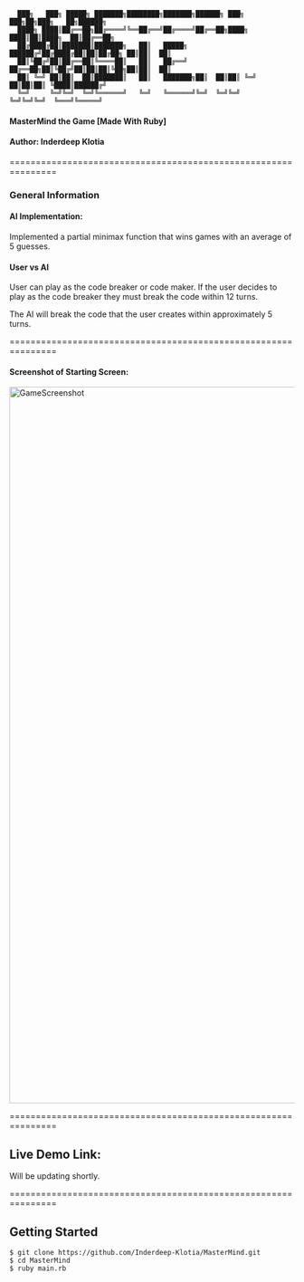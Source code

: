       ███╗   ███╗ █████╗ ███████╗████████╗███████╗██████╗ ███╗   ███╗██╗███╗   ██╗██████╗
      ████╗ ████║██╔══██╗██╔════╝╚══██╔══╝██╔════╝██╔══██╗████╗ ████║██║████╗  ██║██╔══██╗
      ██╔████╔██║███████║███████╗   ██║   █████╗  ██████╔╝██╔████╔██║██║██╔██╗ ██║██║  ██║
      ██║╚██╔╝██║██╔══██║╚════██║   ██║   ██╔══╝  ██╔══██╗██║╚██╔╝██║██║██║╚██╗██║██║  ██║
      ██║ ╚═╝ ██║██║  ██║███████║   ██║   ███████╗██║  ██║██║ ╚═╝ ██║██║██║ ╚████║██████╔╝
      ╚═╝     ╚═╝╚═╝  ╚═╝╚══════╝   ╚═╝   ╚══════╝╚═╝  ╚═╝╚═╝     ╚═╝╚═╝╚═╝  ╚═══╝╚═════╝
#### MasterMind the Game [Made With Ruby]
#### Author: Inderdeep Klotia

===============================================================
### General Information
#### AI Implementation:
Implemented a partial minimax function that wins games with an average of 5 guesses.

#### User vs AI
User can play as the code breaker or code maker. If the user decides to play as the code breaker they must break 
the code within 12 turns.

The AI will break the code that the user creates within approximately 5 turns.

===============================================================

#### Screenshot of Starting Screen:
<img width="1266" alt="GameScreenshot" src="https://user-images.githubusercontent.com/68567294/117888837-a2b10400-b280-11eb-8dc1-0e451366b627.png">

===============================================================
## Live Demo Link:
Will be updating shortly.

===============================================================
## Getting Started
```
$ git clone https://github.com/Inderdeep-Klotia/MasterMind.git
$ cd MasterMind
$ ruby main.rb
```
